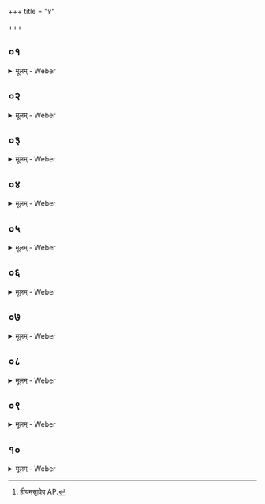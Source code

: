 +++
title = "४"

+++


##  ०१
<details><summary>मूलम् - Weber</summary>

एष वै पूर्ण᳘माः॥  
य᳘ एष त᳘पत्य᳘हरहॗर्ह्येॗवैष᳘ पूर्णो᳘ऽथैष᳘ एव द᳘र्शो य᳘च्चन्द्र᳘मा दृदृश᳘ इवॗ ह्येषः᳟॥
</details>

##  ०२
<details><summary>मूलम् - Weber</summary>

अ᳘थो इतर᳘थाहुः॥  
एष᳘ एव᳘ पूर्ण᳘मा य᳘च्चन्द्र᳘मा एत᳘स्य ह्य᳘नु पू᳘रणम् पौर्णमासी᳘त्याच᳘क्षते᳘ऽथैष᳘ एव द᳘र्शो य᳘ ए᳘ष त᳘पति ददृश᳘ इवॗ ह्येषः᳟॥
</details>

##  ०३
<details><summary>मूलम् - Weber</summary>

इय᳘मेव᳘ पूर्ण᳘माः॥  
पूॗर्णेवॗ हीय᳘मसा᳘वेव [^wbr_1] द्यौर्द᳘र्शो ददृश᳘ इव ह्य᳘सौ द्यौः᳟॥  

[^wbr_1]: हीयमसा᳘वेव AP.
</details>

##  ०४
<details><summary>मूलम् - Weber</summary>

रा᳘त्रिरेव᳘ पूर्ण᳘माः॥  
पूॗर्णेवॗ हीयं रा᳘त्रिर᳘हरेव द᳘र्शो ददृश᳘ इवॗ हीदम᳘हरेषा नु᳘ देवत्रा᳘ दर्शपूर्णमास᳘योर्मीमांसा᳟॥
</details>

##  ०५
<details><summary>मूलम् - Weber</summary>

अ᳘थाध्यात्म᳘म्॥  
उदान᳘ एव᳘ पूर्ण᳘मा उदाने᳘न ह्य᳘यम् पु᳘रुषः पूर्य᳘त इव प्राण᳘ एव द᳘र्शो ददृश᳘ इव ह्य᳘य᳘म् प्राणस्त᳘देता᳘वन्नाद᳘श्चान्नप्रद᳘श्च दर्शपूर्णमासौ᳟॥
</details>

##  ०६
<details><summary>मूलम् - Weber</summary>

प्राण᳘ एॗवान्नादः᳟॥  
प्राणे᳘नॗ हीदम᳘न्नमद्य᳘त उदान᳘ एॗवान्नप्रद᳘ उदाने᳘नॗ हीदम᳘न्नम् प्रदीय᳘ते स यो᳘ हैता᳘वन्नादं᳘ चान्नप्रदं᳘ च दर्शपूर्णमासौ वे᳘दान्नादो᳘ हैव᳘ भवति प्र᳘ हास्मा अन्ना᳘द्यं दीयते॥
</details>

##  ०७
<details><summary>मूलम् - Weber</summary>

म᳘न एव᳘ पूर्ण᳘माः॥  
पूर्ण᳘मिवॗ हीदम् म᳘नो वा᳘गेव द᳘र्शो ददृश᳘ इवॗ हीयं वाक्त᳘देता᳘वध्यात्म᳘म् प्रत्य᳘क्षं दर्शपूर्णमासौ स य᳘दुपवसथे᳘ व्रतोपायनी᳘यमश्ना᳘ति ते᳘नैता᳘वध्यात्म᳘म् प्रत्य᳘क्षं दर्शपूर्णमासौ᳘ प्रीणाति यज्ञे᳘न प्रातर्दै᳘वौ॥
</details>

##  ०८
<details><summary>मूलम् - Weber</summary>

त᳘दाहुः॥  
यन्न᳘ पूर्ण᳘मासाये᳘ति हवि᳘र्गृह्य᳘ते न द᳘र्शाये᳘ति हवि᳘र्गृह्य᳘ते न᳘ पूर्ण᳘मासाया᳘नुब्रूहि न द᳘र्शाया᳘नुब्रूहि न᳘ पूर्ण᳘मासं यज न द᳘र्शं यजेत्य᳘थ के᳘नास्य दर्शपूर्णमासा᳘विष्टौ᳘ भवत इ᳘ति स यम् म᳘नस आघार᳘यति म᳘नो वै᳘ पूर्ण᳘मास्ते᳘न पूर्ण᳘मासं यजत्य᳘थ यं᳘ वाच᳘ आघार᳘यति वाग्वै द᳘र्शस्ते᳘नो द᳘र्शं यजत्येते᳘नो हास्य दर्शपूर्न्\अमासा᳘विष्टौ᳘ भवतः॥
</details>

##  ०९
<details><summary>मूलम् - Weber</summary>

तद्धै᳘के॥  
चरू नि᳘र्वपन्ति पौर्णमास्याᳫं स᳘रस्वतेऽमावाॗस्यायाᳫं स᳘रस्वत्या एत᳘त्प्रत्य᳘क्षं दर्शपूर्णमासौ᳘ यजामह इ᳘ति व᳘दन्तस्त᳘दु त᳘था न᳘ कुर्यान्म᳘नो वै स᳘रस्वान्वाक्स᳘रस्वती स य᳘देॗवैता᳘वाघारा᳘वाघार᳘यति त᳘देॗवास्य दर्शपूर्णमासा᳘विष्टौ᳘ भवतस्त᳘स्मादेतौ᳘ चरू न नि᳘र्वपेत्॥
</details>

##  १०
<details><summary>मूलम् - Weber</summary>

त᳘दाहुः॥  
आगूर्ती वा᳘ एष᳘ भवति यो᳘ दर्शपूर्णमासा᳘भ्यां य᳘जते पौर्णमेसे᳘नॗ हीष्ट्वा वे᳘दामावास्ये᳘न यक्ष्य इ᳘त्यामावास्ये᳘नेष्ट्वा᳘ वेद पु᳘नः पौर्णमासे᳘न यक्ष्य इ᳘ति स᳘ आगूॗर्त्येॗवामुं᳘ लोक᳘मेति यॗदामुं᳘ लोकमे᳘ति कथम᳘नागूर्ती भवती᳘ति स य᳘देॗवैता᳘ उभय᳘त्राघारा᳘वाघार᳘यति त᳘देॗवास्य दर्शपूर्णमासौ सं᳘तिष्ठेते स स᳘ᳫं᳘स्थितयोरेव᳘ दर्शपूर्णमास᳘योर᳘थामुं᳘ लोक᳘मेति तथा᳘नागूर्ती भवति॥
</details>